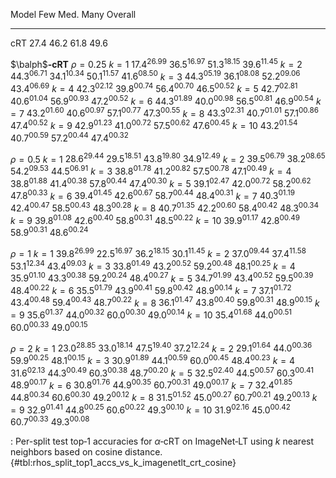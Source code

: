 Model                         Few            Med.            Many         Overall
-----------------  --------------  --------------  --------------  --------------
cRT                        $27.4$          $46.2$          $61.8$          $49.6$
<!--  -->
$\balph$**‑cRT**
$\rho=0.25$
$k=1$              $17.4^{26.99}$  $36.5^{16.97}$  $51.3^{18.15}$  $39.6^{11.45}$
$k=2$              $44.3^{06.71}$  $34.1^{10.34}$  $50.1^{11.57}$  $41.6^{08.50}$
$k=3$              $44.3^{05.19}$  $36.1^{08.08}$  $52.2^{09.06}$  $43.4^{06.69}$
$k=4$              $42.3^{02.12}$  $39.8^{00.74}$  $56.4^{00.70}$  $46.5^{00.52}$
$k=5$              $42.7^{02.81}$  $40.6^{01.04}$  $56.9^{00.93}$  $47.2^{00.52}$
$k=6$              $44.3^{01.89}$  $40.0^{00.98}$  $56.5^{00.81}$  $46.9^{00.54}$
$k=7$              $43.2^{01.60}$  $40.6^{00.97}$  $57.1^{00.77}$  $47.3^{00.55}$
$k=8$              $43.3^{02.31}$  $40.7^{01.01}$  $57.1^{00.86}$  $47.4^{00.52}$
$k=9$              $42.9^{01.23}$  $41.0^{00.72}$  $57.5^{00.62}$  $47.6^{00.45}$
$k=10$             $43.2^{01.54}$  $40.7^{00.59}$  $57.2^{00.44}$  $47.4^{00.32}$
<!--  -->
$\rho=0.5$
$k=1$              $28.6^{29.44}$  $29.5^{18.51}$  $43.8^{19.80}$  $34.9^{12.49}$
$k=2$              $39.5^{06.79}$  $38.2^{08.65}$  $54.2^{09.53}$  $44.5^{06.91}$
$k=3$              $38.8^{01.78}$  $41.2^{00.82}$  $57.5^{00.78}$  $47.1^{00.49}$
$k=4$              $38.8^{01.88}$  $41.4^{00.38}$  $57.8^{00.44}$  $47.4^{00.30}$
$k=5$              $39.1^{02.47}$  $42.0^{00.72}$  $58.2^{00.62}$  $47.8^{00.33}$
$k=6$              $39.4^{01.45}$  $42.6^{00.67}$  $58.7^{00.44}$  $48.4^{00.31}$
$k=7$              $40.3^{01.19}$  $42.4^{00.47}$  $58.5^{00.43}$  $48.3^{00.28}$
$k=8$              $40.7^{01.35}$  $42.2^{00.60}$  $58.4^{00.42}$  $48.3^{00.34}$
$k=9$              $39.8^{01.08}$  $42.6^{00.40}$  $58.8^{00.31}$  $48.5^{00.22}$
$k=10$             $39.9^{01.17}$  $42.8^{00.49}$  $58.9^{00.31}$  $48.6^{00.24}$
<!--  -->
$\rho=1$
$k=1$              $39.8^{26.99}$  $22.5^{16.97}$  $36.2^{18.15}$  $30.1^{11.45}$
$k=2$              $37.0^{09.44}$  $37.4^{11.58}$  $53.1^{12.34}$  $43.4^{09.03}$
$k=3$              $33.8^{01.49}$  $43.2^{00.52}$  $59.2^{00.48}$  $48.1^{00.25}$
$k=4$              $35.9^{01.10}$  $43.3^{00.38}$  $59.2^{00.24}$  $48.4^{00.27}$
$k=5$              $34.7^{01.99}$  $43.4^{00.52}$  $59.5^{00.39}$  $48.4^{00.22}$
$k=6$              $35.5^{01.79}$  $43.9^{00.41}$  $59.8^{00.42}$  $48.9^{00.14}$
$k=7$              $37.1^{01.72}$  $43.4^{00.48}$  $59.4^{00.43}$  $48.7^{00.22}$
$k=8$              $36.1^{01.47}$  $43.8^{00.40}$  $59.8^{00.31}$  $48.9^{00.15}$
$k=9$              $35.6^{01.37}$  $44.0^{00.32}$  $60.0^{00.30}$  $49.0^{00.14}$
$k=10$             $35.4^{01.68}$  $44.0^{00.51}$  $60.0^{00.33}$  $49.0^{00.15}$
<!--  -->
$\rho=2$
$k=1$              $23.0^{28.85}$  $33.0^{18.14}$  $47.5^{19.40}$  $37.2^{12.24}$
$k=2$              $29.1^{01.64}$  $44.0^{00.36}$  $59.9^{00.25}$  $48.1^{00.15}$
$k=3$              $30.9^{01.89}$  $44.1^{00.59}$  $60.0^{00.45}$  $48.4^{00.23}$
$k=4$              $31.6^{02.13}$  $44.3^{00.49}$  $60.3^{00.38}$  $48.7^{00.20}$
$k=5$              $32.5^{02.40}$  $44.5^{00.57}$  $60.3^{00.41}$  $48.9^{00.17}$
$k=6$              $30.8^{01.76}$  $44.9^{00.35}$  $60.7^{00.31}$  $49.0^{00.17}$
$k=7$              $32.4^{01.85}$  $44.8^{00.34}$  $60.6^{00.30}$  $49.2^{00.12}$
$k=8$              $31.5^{01.52}$  $45.0^{00.27}$  $60.7^{00.21}$  $49.2^{00.13}$
$k=9$              $32.9^{01.41}$  $44.8^{00.25}$  $60.6^{00.22}$  $49.3^{00.10}$
$k=10$             $31.9^{02.16}$  $45.0^{00.42}$  $60.7^{00.33}$  $49.3^{00.08}$

: Per-split test top‑1 accuracies for $\alpha$‑cRT on ImageNet‑LT using $k$ nearest neighbors based on cosine distance. {#tbl:rhos_split_top1_accs_vs_k_imagenetlt_crt_cosine}

